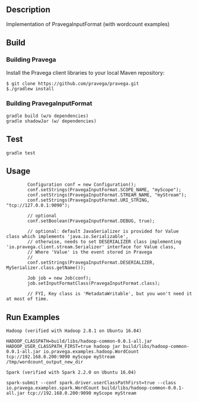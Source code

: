 Description
-----------

Implementation of PravegaInputFormat (with wordcount examples)


Build
-------

### Building Pravega

Install the Pravega client libraries to your local Maven repository:
```
$ git clone https://github.com/pravega/pravega.git
$./gradlew install
```

### Building PravegaInputFormat
```
gradle build (w/o dependencies)
gradle shadowJar (w/ dependencies)
```

Test
-------
```
gradle test 
```

Usage
-----
```
        Configuration conf = new Configuration();
        conf.setStrings(PravegaInputFormat.SCOPE_NAME, "myScope");
        conf.setStrings(PravegaInputFormat.STREAM_NAME, "myStream");
        conf.setStrings(PravegaInputFormat.URI_STRING, "tcp://127.0.0.1:9090");

        // optional
        conf.setBoolean(PravegaInputFormat.DEBUG, true);

        // optional: default JavaSerializer is provided for Value class which implements 'java.io.Serializable',
        // otherwise, needs to set DESERIALIZER class implementing 'io.pravega.client.stream.Serializer' interface for Value class,
        // Where 'Value' is the event stored in Pravega
        // 
        conf.setStrings(PravegaInputFormat.DESERIALIZER, MySerializer.class.getName());

        Job job = new Job(conf);
        job.setInputFormatClass(PravegaInputFormat.class);

        // FYI, Key class is 'MetadataWritable', but you won't need it at most of time.
```

Run Examples
---

```
Hadoop (verified with Hadoop 2.8.1 on Ubuntu 16.04)

HADOOP_CLASSPATH=build/libs/hadoop-common-0.0.1-all.jar HADOOP_USER_CLASSPATH_FIRST=true hadoop jar build/libs/hadoop-common-0.0.1-all.jar io.pravega.examples.hadoop.WordCount tcp://192.168.0.200:9090 myScope myStream /tmp/wordcount_output_new_dir
```

```
Spark (verified with Spark 2.2.0 on Ubuntu 16.04)

spark-submit --conf spark.driver.userClassPathFirst=true --class io.pravega.examples.spark.WordCount build/libs/hadoop-common-0.0.1-all.jar tcp://192.168.0.200:9090 myScope myStream
```
